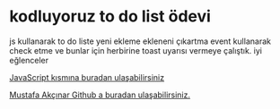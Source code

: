 # kodluyoruz to do list ödevi #
js kullanarak to do liste yeni ekleme ekleneni çıkartma event kullanarak check etme ve bunlar için herbirine toast uyarısı vermeye çalıştık. iyi eğlenceler




[JavaScript kısmına buradan ulaşabilirsiniz](script.js)


[Mustafa Akçınar Github a buradan ulaşabilirsiniz.](https://github.com/mustafaakcinar)